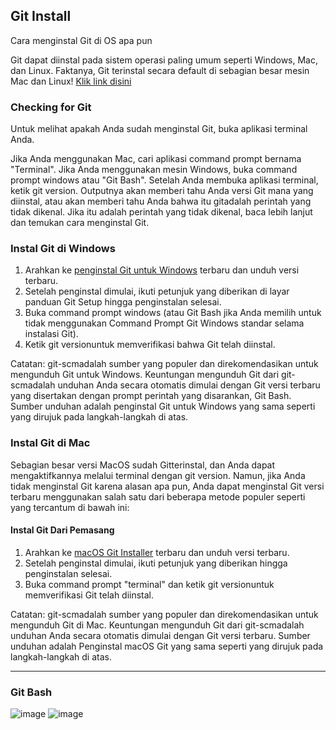 
## Git Install
Cara menginstal Git di OS apa pun

Git dapat diinstal pada sistem operasi paling umum seperti Windows, Mac, dan Linux. Faktanya, Git terinstal secara default di sebagian besar mesin Mac dan Linux!
[Klik link disini](https://github.com/git-guides/install-git)
### Checking for Git
Untuk melihat apakah Anda sudah menginstal Git, buka aplikasi terminal Anda.

Jika Anda menggunakan Mac, cari aplikasi command prompt bernama "Terminal".
Jika Anda menggunakan mesin Windows, buka command prompt windows atau "Git Bash".
Setelah Anda membuka aplikasi terminal, ketik git version. Outputnya akan memberi tahu Anda versi Git mana yang diinstal, atau akan memberi tahu Anda bahwa itu gitadalah perintah yang tidak dikenal. Jika itu adalah perintah yang tidak dikenal, baca lebih lanjut dan temukan cara menginstal Git.

### Instal Git di Windows
1. Arahkan ke [penginstal Git untuk Windows](https://gitforwindows.org/) terbaru dan unduh versi terbaru.
2. Setelah penginstal dimulai, ikuti petunjuk yang diberikan di layar panduan Git Setup hingga penginstalan selesai.
3. Buka command prompt windows (atau Git Bash jika Anda memilih untuk tidak menggunakan Command Prompt Git Windows standar selama instalasi Git).
4. Ketik git versionuntuk memverifikasi bahwa Git telah diinstal.

Catatan: git-scmadalah sumber yang populer dan direkomendasikan untuk mengunduh Git untuk Windows. Keuntungan mengunduh Git dari git-scmadalah unduhan Anda secara otomatis dimulai dengan Git versi terbaru yang disertakan dengan prompt perintah yang disarankan, Git Bash. Sumber unduhan adalah penginstal Git untuk Windows yang sama seperti yang dirujuk pada langkah-langkah di atas.

### Instal Git di Mac
Sebagian besar versi MacOS sudah Gitterinstal, dan Anda dapat mengaktifkannya melalui terminal dengan git version. Namun, jika Anda tidak menginstal Git karena alasan apa pun, Anda dapat menginstal Git versi terbaru menggunakan salah satu dari beberapa metode populer seperti yang tercantum di bawah ini:

#### Instal Git Dari Pemasang
1. Arahkan ke [macOS Git Installer](https://sourceforge.net/projects/git-osx-installer/files/git-2.23.0-intel-universal-mavericks.dmg/download?use_mirror=autoselect) terbaru dan unduh versi terbaru.
2. Setelah penginstal dimulai, ikuti petunjuk yang diberikan hingga penginstalan selesai.
3. Buka command prompt "terminal" dan ketik git versionuntuk memverifikasi Git telah diinstal.

Catatan: git-scmadalah sumber yang populer dan direkomendasikan untuk mengunduh Git di Mac. Keuntungan mengunduh Git dari git-scmadalah unduhan Anda secara otomatis dimulai dengan Git versi terbaru. Sumber unduhan adalah Penginstal macOS Git yang sama seperti yang dirujuk pada langkah-langkah di atas.

---

### Git Bash
![image](https://user-images.githubusercontent.com/100669802/208050313-591d8ad3-08db-4e86-8415-92e7e7323246.jpeg)
![image](https://user-images.githubusercontent.com/100669802/209052670-74e0d5ff-6136-4c04-93a3-817742f50439.png)

